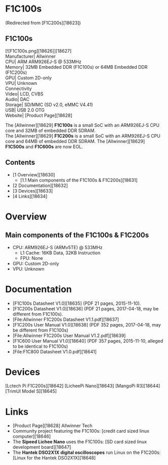 # F1C100s
(Redirected from [F1C200s][18623])
 
F1C100s  
---  
[![F1C100s.png][18626]][18627]  
Manufacturer|  Allwinner  
CPU|  ARM ARM926EJ-S @ 533MHz  
Memory|  32MB Embedded DDR (F1C100s) or 64MB Embedded DDR (F1C200s)  
GPU|  Custom 2D-only  
VPU|  Unknown  
Connectivity  
Video|  LCD, CVBS  
Audio|  DAC  
Storage|  SD/MMC (SD v2.0, eMMC V4.41)  
USB|  USB 2.0 OTG  
Website|  [Product Page][18628]  
  
The [Allwinner][18629] **F1C100s** is a small SoC with an ARM926EJ-S CPU core and 32MB of embedded DDR SDRAM.  
The [Allwinner][18629] **F1C200s** is a small SoC with an ARM926EJ-S CPU core and 64MB of embedded DDR SDRAM. 
The [Allwinner][18629] **F1C500s** and **F1C600s** are now EOL. 
## Contents
  * [1 Overview][18630]
    * [1.1 Main components of the F1C100s & F1C200s][18631]
  * [2 Documentation][18632]
  * [3 Devices][18633]
  * [4 Links][18634]

# Overview
## Main components of the F1C100s & F1C200s
  * CPU: ARM926EJ-S (ARMv5TE) @ 533MHz 
    * L1 Cache: 16KB Data, 32KB Instruction
    * FPU: None
  * GPU: Custom 2D-only
  * VPU: Unknown

# Documentation
  * [F1C100s Datasheet V1.0][18635] (PDF 21 pages, 2015-11-10).
  * [F1C200s Datasheet V1.0][18636] (PDF 21 pages, 2017-04-18, may be different from F1C100s).
  * [File:Allwinner F1C200s Datasheet V1.1.pdf][18637]
  * [F1C200s User Manual V1.0][18638] (PDF 352 pages, 2017-04-18, may be different from F1C100s)
  * [File:Allwinner F1C200s User Manual V1.2.pdf][18639]
  * [F1C600 User Manual V1.0][18640] (PDF 357 pages, 2015-11-10, alleged to be identical to F1C100s)
  * [File:F1C800 Datasheet V1.0.pdf][18641]

# Devices
[Lctech Pi F1C200s][18642]
[LicheePi Nano][18643]
[MangoPi R3][18644]
[TrimUI Model S][18645]
# Links
  * [Product Page][18628] Allwinner Tech
  * Community project featuring the F1C100s: [credit card sized linux computer][18646]
  * The **Sipeed Lichee Nano** uses the F1C100s: [SD card sized linux development board][18647]
  * The **Hantek DSO2X1X digital oscilloscopes** run Linux on the F1C200s: [Linux for the Hantek DSO2X1X][18648]

